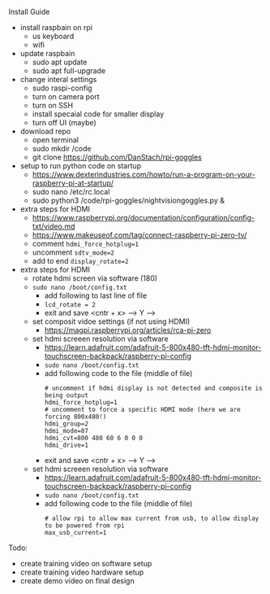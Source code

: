 Install Guide 
- install raspbain on rpi
  - us keyboard
  - wifi
- update raspbain
  - sudo apt update
  - sudo apt full-upgrade
- change interal settings
  - sudo raspi-config
  - turn on camera port
  - turn on SSH
  - install specaial code for smaller display
  - turn off UI (maybe)
- download repo
  - open terminal
  - sudo mkdir /code
  - git clone https://github.com/DanStach/rpi-goggles
- setup to run python code on startup
  - https://www.dexterindustries.com/howto/run-a-program-on-your-raspberry-pi-at-startup/
  - sudo nano /etc/rc.local
  - sudo python3 /code/rpi-goggles/nightvisiongoggles.py &
- extra steps for HDMI
  - https://www.raspberrypi.org/documentation/configuration/config-txt/video.md
  - https://www.makeuseof.com/tag/connect-raspberry-pi-zero-tv/
  - comment `hdmi_force_hotplug=1`
  - uncomment `sdtv_mode=2`
  - add to end `display_rotate=2`
- extra steps for HDMI 
  - rotate hdmi screen via software (180)
  - `sudo nano /boot/config.txt`
    - add following to last line of file
    - `lcd_rotate = 2`
    - exit and save <cntr + x> --> Y --> <enter>
  - set composit vidoe settings (if not using HDMI)
    - https://magpi.raspberrypi.org/articles/rca-pi-zero
  - set hdmi screeen resolution via software
    - https://learn.adafruit.com/adafruit-5-800x480-tft-hdmi-monitor-touchscreen-backpack/raspberry-pi-config
    - `sudo nano /boot/config.txt`
    - add following code to the file (middle of file)
      ```
      # uncomment if hdmi display is not detected and composite is being output
      hdmi_force_hotplug=1
      # uncomment to force a specific HDMI mode (here we are forcing 800x480!)
      hdmi_group=2
      hdmi_mode=87
      hdmi_cvt=800 480 60 6 0 0 0
      hdmi_drive=1
      ```
    - exit and save <cntr + x> --> Y --> <enter>
  - set hdmi screeen resolution via software
    - https://learn.adafruit.com/adafruit-5-800x480-tft-hdmi-monitor-touchscreen-backpack/raspberry-pi-config
    - `sudo nano /boot/config.txt`
    - add following code to the file (middle of file)
      ```
      # allow rpi to allow max current from usb, to allow display to be powered from rpi
      max_usb_current=1
      ```



Todo: 
- create training video on software setup
- create training video hardware setup
- create demo video on final design
